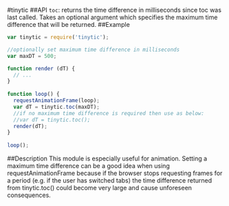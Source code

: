 #tinytic
##API
`toc`: returns the time difference in milliseconds since toc was last called. Takes an optional argument which specifies the maximum time difference that will be returned.
##Example
```javascript
var tinytic = require('tinytic');

//optionally set maximum time difference in milliseconds
var maxDT = 500;

function render (dT) {
  // ...
}
 
function loop() {
  requestAnimationFrame(loop);
  var dT = tinytic.toc(maxDT);
  //if no maximum time difference is required then use as below:
  //var dT = tinytic.toc();
  render(dT);
}
 
loop(); 
```
##Description
This module is especially useful for animation.
Setting a maximum time difference can be a good idea when using requestAnimationFrame because if the browser stops requesting frames for a period (e.g. if the user has switched tabs) the time difference returned from tinytic.toc() could become very large and cause unforeseen consequences.
